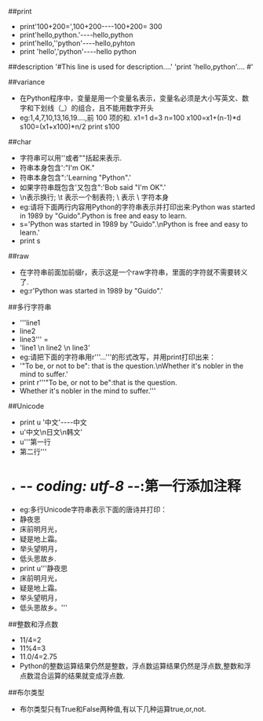 ##print
- print'100+200=',100+200----100+200= 300
- print'hello,python.'----hello,python
- print'hello,''python'----hello,pyhton
- print 'hello','python'----hello python

##description
'#This line is used for description....'
'print 'hello,python'.... #'

##variance
- 在Python程序中，变量是用一个变量名表示，变量名必须是大小写英文、数字和下划线（_）的组合，且不能用数字开头
- eg:1,4,7,10,13,16,19....,前 100 项的和.
	x1=1
	d=3
	n=100
	x100=x1+(n-1)*d
	s100=(x1+x100)*n/2
	print s100

##char
- 字符串可以用''或者""括起来表示.
- 符串本身包含':"I'm OK."
- 符串本身包含":'Learning "Python".'
- 如果字符串既包含'又包含":'Bob said \"I\'m OK\".'
- \n表示换行; \t 表示一个制表符; \\ 表示 \ 字符本身
- eg:请将下面两行内容用Python的字符串表示并打印出来:Python was started in 1989 by "Guido".Python is free and easy to learn.
- s='Python was started in 1989 by \"Guido\".\nPython is free and easy to learn.'
- print s

##raw
- 在字符串前面加前缀r，表示这是一个raw字符串，里面的字符就不需要转义了.
- eg:r'Python was started in 1989 by "Guido".'

##多行字符串
- '''line1
- line2
- line3''' =
- 'line1 \n line2 \n line3'
- eg:请把下面的字符串用r'''...'''的形式改写，并用print打印出来：
- '\"To be, or not to be\": that is the question.\nWhether it\'s nobler in the mind to suffer.'
- print r'''"To be, or not to be":that is the question.
- Whether it's nobler in the mind to suffer.'''

##Unicode
- print u '中文'----中文
- u'中文\n日文\n韩文'
- u'''第一行
- 第二行'''
- # -*- coding: utf-8 -*-:第一行添加注释
- eg:多行Unicode字符串表示下面的唐诗并打印：
- 静夜思
- 床前明月光，
- 疑是地上霜。
- 举头望明月，
- 低头思故乡.
- print u'''静夜思
- 床前明月光，
- 疑是地上霜。
- 举头望明月，
- 低头思故乡。'''

##整数和浮点数
- 11/4=2
- 11%4=3
- 11.0/4=2.75
- Python的整数运算结果仍然是整数，浮点数运算结果仍然是浮点数,整数和浮点数混合运算的结果就变成浮点数.

##布尔类型
- 布尔类型只有True和False两种值,有以下几种运算true,or,not.
